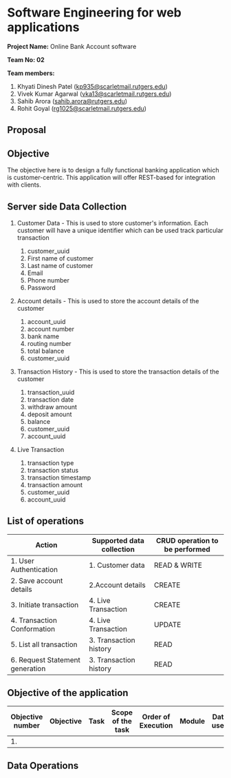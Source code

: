 # Software Engineering for web applications

**Project Name:** Online Bank Account software

**Team No: 02**

**Team members:**
1. Khyati Dinesh Patel (kp935@scarletmail.rutgers.edu)
2. Vivek Kumar Agarwal (vka13@scarletmail.rutgers.edu)
3. Sahib Arora (sahib.arora@rutgers.edu)
4. Rohit Goyal (rg1025@scarletmail.rutgers.edu)

## Proposal

## Objective 
The objective here is to design a fully functional banking application which is customer-centric. This application will offer REST-based for integration with clients.

## Server side Data Collection
1. Customer Data - This is used to store customer's information. Each customer will have a unique identifier which can be used track particular transaction
   1. customer_uuid
   2. First name of customer
   3. Last name of customer
   4. Email
   5. Phone number
   6. Password
   
2. Account details - This is used to store the account details of the customer 
   1. account_uuid
   2. account number
   3. bank name
   4. routing number
   5. total balance
   6. customer_uuid
   
3. Transaction History - This is used to store the transaction details of the customer
   1. transaction_uuid
   2. transaction date
   3. withdraw amount
   4. deposit amount
   5. balance
   6. customer_uuid
   7. account_uuid
   
4. Live Transaction
   1. transaction type
   2. transaction status
   3. transaction timestamp
   4. transaction amount
   5. customer_uuid
   6. account_uuid
   
## List of operations
|Action | Supported data collection  | CRUD operation to be performed |
|----------------------|--------------|--------------------------|
|1. User Authentication | 1. Customer data| READ & WRITE|
|2. Save account details | 2.Account details| CREATE|
|3. Initiate transaction | 4. Live Transaction | CREATE|
|4. Transaction Conformation | 4. Live Transaction | UPDATE|
|5. List all transaction | 3. Transaction history| READ|
|6. Request Statement generation | 3. Transaction history | READ|

 
## Objective of the application 
|Objective number| Objective| Task | Scope of the task | Order of Execution| Module|  Data used|
|----------|-----------|---------|-----------|--------|-----------|-----------|
| 1.| 

 
## Data Operations

